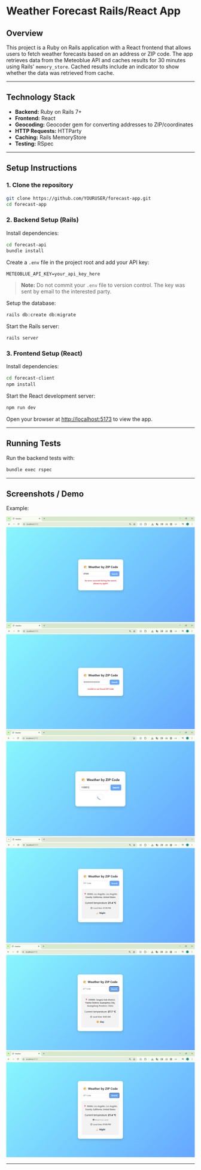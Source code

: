 # Weather Forecast Rails/React App

## Overview

This project is a Ruby on Rails application with a React frontend that allows users to fetch weather forecasts based on an address or ZIP code. The app retrieves data from the Meteoblue API and caches results for 30 minutes using Rails' `memory_store`. Cached results include an indicator to show whether the data was retrieved from cache.

---

## Technology Stack

* **Backend:** Ruby on Rails 7+
* **Frontend:** React
* **Geocoding:** Geocoder gem for converting addresses to ZIP/coordinates
* **HTTP Requests:** HTTParty
* **Caching:** Rails MemoryStore
* **Testing:** RSpec

---

## Setup Instructions

### 1. Clone the repository

```bash
git clone https://github.com/YOURUSER/forecast-app.git
cd forecast-app
````

### 2. Backend Setup (Rails)

Install dependencies:

```bash
cd forecast-api
bundle install
```

Create a `.env` file in the project root and add your API key:

```env
METEOBLUE_API_KEY=your_api_key_here
```

> **Note:** Do not commit your `.env` file to version control. The key was sent by email to the interested party.

Setup the database:

```bash
rails db:create db:migrate
```

Start the Rails server:

```bash
rails server
```

### 3. Frontend Setup (React)

Install dependencies:

```bash
cd forecast-client
npm install
```

Start the React development server:

```bash
npm run dev
```

Open your browser at [http://localhost:5173](http://localhost:5173) to view the app.

---

## Running Tests

Run the backend tests with:

```bash
bundle exec rspec
```

---

## Screenshots / Demo

Example:

![Erro](docs/image-error.png)
![Invalid Zip Code](docs/image-invalid-zipcode.png)
![Invalid Zip Code - Loader](docs/image-loader.png)
![Forecast Result](docs/image-ok-1.png)
![Forecast Result](docs/image-ok-2.png)
![Forecast Cached Result](docs/image-ok-1-cached.png)

---
